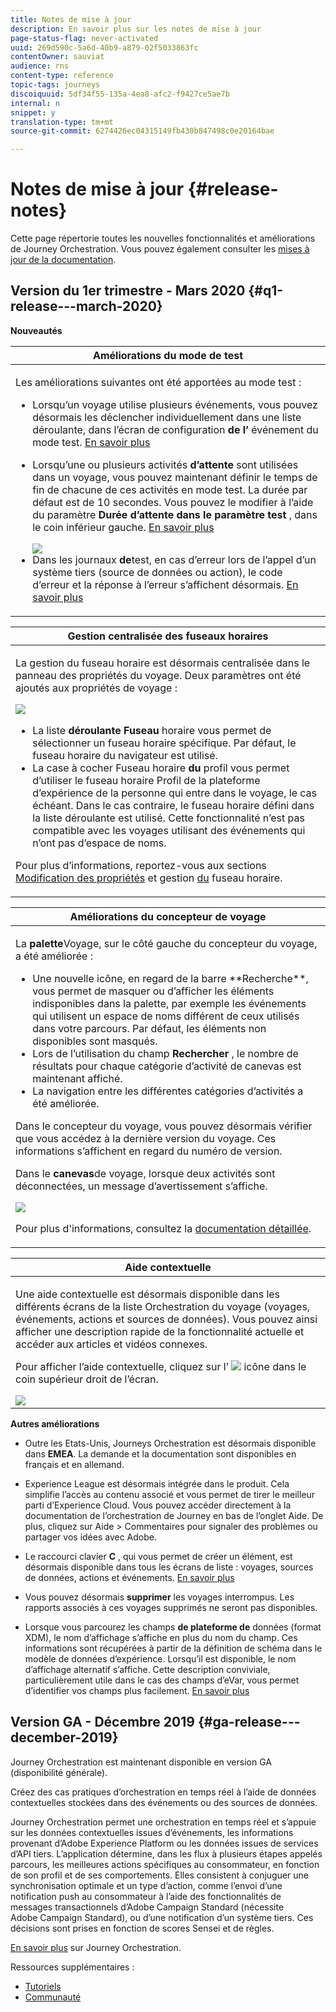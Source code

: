 ```yaml
---
title: Notes de mise à jour
description: En savoir plus sur les notes de mise à jour
page-status-flag: never-activated
uuid: 269d590c-5a6d-40b9-a879-02f5033863fc
contentOwner: sauviat
audience: rns
content-type: reference
topic-tags: journeys
discoiquuid: 5df34f55-135a-4ea8-afc2-f9427ce5ae7b
internal: n
snippet: y
translation-type: tm+mt
source-git-commit: 6274426ec04315149fb430b847498c0e20164bae

---
```



# Notes de mise à jour {#release-notes}

Cette page répertorie toutes les nouvelles fonctionnalités et améliorations de Journey Orchestration.
Vous pouvez également consulter les [mises à jour de la documentation](../release-notes/documentation-updates.md).

## Version du 1er trimestre - Mars 2020 {#q1-release---march-2020}

**Nouveautés**

<table>
<thead>
<tr>
<th><strong>Améliorations du mode de test</strong><br/></th>
</tr>
</thead>
<tbody>
<tr>
<td>
<p>Les améliorations suivantes ont été apportées au mode test :</p>
<ul>
<li>Lorsqu’un voyage utilise plusieurs événements, vous pouvez désormais les déclencher individuellement dans une liste déroulante, dans l’écran de configuration <strong>de l’</strong> événement du mode test. <a href="../building-journeys/testing-the-journey.md#firing_events">En savoir plus</a></p></li>
<li><p>Lorsqu’une ou plusieurs activités <strong>d’attente</strong> sont utilisées dans un voyage, vous pouvez maintenant définir le temps de fin de chacune de ces activités en mode test. La durée par défaut est de 10 secondes. Vous pouvez le modifier à l’aide du paramètre <strong>Durée d’attente dans le paramètre test</strong> , dans le coin inférieur gauche. <a href="../building-journeys/testing-the-journey.md">En savoir plus</a></p><img src="../assets/rn-test.png"/>
</li>
<li>Dans les journaux <strong>de</strong>test, en cas d’erreur lors de l’appel d’un système tiers (source de données ou action), le code d’erreur et la réponse à l’erreur s’affichent désormais. <a href="../building-journeys/testing-the-journey.md#viewing_logs">En savoir plus</a>
</li>
</ul>
</td>
</tr>
</tbody>
</table>

<table>
<thead>
<tr>
<th><strong>Gestion centralisée des fuseaux horaires</strong><br/></th>
</tr>
</thead>
<tbody>
<tr> 
<td>
<p>La gestion du fuseau horaire est désormais centralisée dans le panneau des propriétés du voyage. Deux paramètres ont été ajoutés aux propriétés de voyage :</p>
<img src="../assets/rn-timezone.png"/>
<ul>
<li>La liste <strong>déroulante Fuseau</strong> horaire vous permet de sélectionner un fuseau horaire spécifique. Par défaut, le fuseau horaire du navigateur est utilisé.</li>
<li>La case à cocher Fuseau horaire <strong>du</strong> profil vous permet d’utiliser le fuseau horaire Profil de la plateforme d’expérience de la personne qui entre dans le voyage, le cas échéant. Dans le cas contraire, le fuseau horaire défini dans la liste déroulante est utilisé. Cette fonctionnalité n’est pas compatible avec les voyages utilisant des événements qui n’ont pas d’espace de noms.</li>
</ul>
<p>Pour plus d’informations, reportez-vous aux sections <a href="../building-journeys/changing-properties.md#timezone">Modification des propriétés</a> et gestion <a href="../building-journeys/timezone-management.md">du</a> fuseau horaire.</p>
</td>
</tr>
</tbody>
</table>

<table>
<thead>
<tr>
<th><strong>Améliorations du concepteur de voyage</strong><br/></th>
</tr>
</thead>
<tbody>
<tr> 
<td>
<p>La <strong>palette</strong>Voyage, sur le côté gauche du concepteur du voyage, a été améliorée :</p>
<ul>
<li>Une nouvelle icône, en regard de la barre **Recherche**, vous permet de masquer ou d’afficher les éléments indisponibles dans la palette, par exemple les événements qui utilisent un espace de noms différent de ceux utilisés dans votre parcours. Par défaut, les éléments non disponibles sont masqués.</li>
<li>Lors de l’utilisation du champ <strong>Rechercher</strong> , le nombre de résultats pour chaque catégorie d’activité de canevas est maintenant affiché.</li>
<li>La navigation entre les différentes catégories d’activités a été améliorée.</li>
</ul>
<p>Dans le concepteur du voyage, vous pouvez désormais vérifier que vous accédez à la dernière version du voyage. Ces informations s’affichent en regard du numéro de version.</p>
<p>Dans le <strong>canevas</strong>de voyage, lorsque deux activités sont déconnectées, un message d’avertissement s’affiche.</p>
<img src="../assets/rn-canvas.png"/>
<p>Pour plus d'informations, consultez la <a href="../building-journeys/using-the-journey-designer.md">documentation détaillée</a>.</p>
</td>
</tr>
</tbody>
</table>

<table>
<thead>
<tr>
<th><strong>Aide contextuelle</strong><br/></th>
</tr>
</thead>
<tbody>
<tr>
<td>
<p>Une aide contextuelle est désormais disponible dans les différents écrans de la liste Orchestration du voyage (voyages, événements, actions et sources de données). Vous pouvez ainsi afficher une description rapide de la fonctionnalité actuelle et accéder aux articles et vidéos connexes.</p>
<p>Pour afficher l’aide contextuelle, cliquez sur l’ <img src="../assets/icon-context.png"/> icône dans le coin supérieur droit de l’écran. </p>
<img src="../assets/rn-context.png"/>
</td>
</tr>
</tbody>
</table>

**Autres améliorations**

* Outre les Etats-Unis, Journeys Orchestration est désormais disponible dans **EMEA**. La demande et la documentation sont disponibles en français et en allemand.

* Experience League est désormais intégrée dans le produit. Cela simplifie l’accès au contenu associé et vous permet de tirer le meilleur parti d’Experience Cloud. Vous pouvez accéder directement à la documentation de l’orchestration de Journey en bas de l’onglet Aide. De plus, cliquez sur Aide > Commentaires pour signaler des problèmes ou partager vos idées avec Adobe.

* Le raccourci clavier **C** , qui vous permet de créer un élément, est désormais disponible dans tous les écrans de liste : voyages, sources de données, actions et événements. [En savoir plus](../about/user-interface.md#section_ksq_zr1_ffb)

* Vous pouvez désormais **supprimer** les voyages interrompus. Les rapports associés à ces voyages supprimés ne seront pas disponibles.

* Lorsque vous parcourez les champs **de plateforme de** données (format XDM), le nom d’affichage s’affiche en plus du nom du champ. Ces informations sont récupérées à partir de la définition de schéma dans le modèle de données d’expérience. Lorsqu’il est disponible, le nom d’affichage alternatif s’affiche. Cette description conviviale, particulièrement utile dans le cas des champs d’eVar, vous permet d’identifier vos champs plus facilement. [En savoir plus](../event/defining-the-payload-fields.md)

## Version GA - Décembre 2019 {#ga-release---december-2019}

Journey Orchestration est maintenant disponible en version GA (disponibilité générale).

Créez des cas pratiques d’orchestration en temps réel à l’aide de données contextuelles stockées dans des événements ou des sources de données.

Journey Orchestration permet une orchestration en temps réel et s’appuie sur les données contextuelles issues d’événements, les informations provenant d’Adobe Experience Platform ou les données issues de services d’API tiers. L’application détermine, dans les flux à plusieurs étapes appelés parcours, les meilleures actions spécifiques au consommateur, en fonction de son profil et de ses comportements. Elles consistent à conjuguer une synchronisation optimale et un type d’action, comme l’envoi d’une notification push au consommateur à l’aide des fonctionnalités de messages transactionnels d’Adobe Campaign Standard (nécessite Adobe Campaign Standard), ou d’une notification d’un système tiers. Ces décisions sont prises en fonction de scores Sensei et de règles.

[En savoir plus](../action/working-with-adobe-campaign.md) sur Journey Orchestration.

Ressources supplémentaires :

* [Tutoriels](https://docs.adobe.com/content/help/en/platform-learn/tutorials/journey-orchestration/introduction.html)
* [Communauté](https://www.adobe.com/go/journeyorchestrationcommunity)